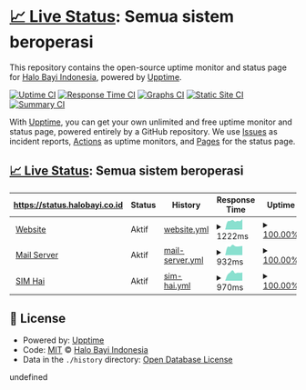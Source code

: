 # [📈 Live Status](https://status.halobayi.co.id): <!--live status--> **Semua sistem beroperasi**

This repository contains the open-source uptime monitor and status page for [Halo Bayi Indonesia](https://halobayi.co.id), powered by [Upptime](https://github.com/upptime/upptime).

[![Uptime CI](https://github.com/hallobayi/status/workflows/Uptime%20CI/badge.svg)](https://github.com/hallobayi/status/actions?query=workflow%3A%22Uptime+CI%22)
[![Response Time CI](https://github.com/hallobayi/status/workflows/Response%20Time%20CI/badge.svg)](https://github.com/hallobayi/status/actions?query=workflow%3A%22Response+Time+CI%22)
[![Graphs CI](https://github.com/hallobayi/status/workflows/Graphs%20CI/badge.svg)](https://github.com/hallobayi/status/actions?query=workflow%3A%22Graphs+CI%22)
[![Static Site CI](https://github.com/hallobayi/status/workflows/Static%20Site%20CI/badge.svg)](https://github.com/hallobayi/status/actions?query=workflow%3A%22Static+Site+CI%22)
[![Summary CI](https://github.com/hallobayi/status/workflows/Summary%20CI/badge.svg)](https://github.com/hallobayi/status/actions?query=workflow%3A%22Summary+CI%22)

With [Upptime](https://upptime.js.org), you can get your own unlimited and free uptime monitor and status page, powered entirely by a GitHub repository. We use [Issues](https://github.com/hallobayi/status/issues) as incident reports, [Actions](https://github.com/hallobayi/status/actions) as uptime monitors, and [Pages](https://status.halobayi.co.id) for the status page.

## [📈 Live Status](https://demo.upptime.js.org): <!--live status--> **Semua sistem beroperasi**

<!--start: status pages-->
<!-- This summary is generated by Upptime (https://github.com/upptime/upptime) -->
<!-- Do not edit this manually, your changes will be overwritten -->
<!-- prettier-ignore -->
| https://status.halobayi.co.id | Status | History | Response Time | Uptime |
| --- | ------ | ------- | ------------- | ------ |
| <img alt="" src="https://icons.duckduckgo.com/ip3/halobayi.co.id.ico" height="13"> [Website](https://halobayi.co.id) | Aktif | [website.yml](https://github.com/hallobayi/status/commits/HEAD/history/website.yml) | <details><summary><img alt="Response time graph" src="./graphs/website/response-time-week.png" height="20"> 1222ms</summary><br><a href="https://status.halobayi.co.id/history/website"><img alt="Response time 1233" src="https://img.shields.io/endpoint?url=https%3A%2F%2Fraw.githubusercontent.com%2Fhallobayi%2Fstatus%2FHEAD%2Fapi%2Fwebsite%2Fresponse-time.json"></a><br><a href="https://status.halobayi.co.id/history/website"><img alt="24-hour response time 1436" src="https://img.shields.io/endpoint?url=https%3A%2F%2Fraw.githubusercontent.com%2Fhallobayi%2Fstatus%2FHEAD%2Fapi%2Fwebsite%2Fresponse-time-day.json"></a><br><a href="https://status.halobayi.co.id/history/website"><img alt="7-day response time 1222" src="https://img.shields.io/endpoint?url=https%3A%2F%2Fraw.githubusercontent.com%2Fhallobayi%2Fstatus%2FHEAD%2Fapi%2Fwebsite%2Fresponse-time-week.json"></a><br><a href="https://status.halobayi.co.id/history/website"><img alt="30-day response time 1233" src="https://img.shields.io/endpoint?url=https%3A%2F%2Fraw.githubusercontent.com%2Fhallobayi%2Fstatus%2FHEAD%2Fapi%2Fwebsite%2Fresponse-time-month.json"></a><br><a href="https://status.halobayi.co.id/history/website"><img alt="1-year response time 1233" src="https://img.shields.io/endpoint?url=https%3A%2F%2Fraw.githubusercontent.com%2Fhallobayi%2Fstatus%2FHEAD%2Fapi%2Fwebsite%2Fresponse-time-year.json"></a></details> | <details><summary><a href="https://status.halobayi.co.id/history/website">100.00%</a></summary><a href="https://status.halobayi.co.id/history/website"><img alt="All-time uptime 100.00%" src="https://img.shields.io/endpoint?url=https%3A%2F%2Fraw.githubusercontent.com%2Fhallobayi%2Fstatus%2FHEAD%2Fapi%2Fwebsite%2Fuptime.json"></a><br><a href="https://status.halobayi.co.id/history/website"><img alt="24-hour uptime 100.00%" src="https://img.shields.io/endpoint?url=https%3A%2F%2Fraw.githubusercontent.com%2Fhallobayi%2Fstatus%2FHEAD%2Fapi%2Fwebsite%2Fuptime-day.json"></a><br><a href="https://status.halobayi.co.id/history/website"><img alt="7-day uptime 100.00%" src="https://img.shields.io/endpoint?url=https%3A%2F%2Fraw.githubusercontent.com%2Fhallobayi%2Fstatus%2FHEAD%2Fapi%2Fwebsite%2Fuptime-week.json"></a><br><a href="https://status.halobayi.co.id/history/website"><img alt="30-day uptime 100.00%" src="https://img.shields.io/endpoint?url=https%3A%2F%2Fraw.githubusercontent.com%2Fhallobayi%2Fstatus%2FHEAD%2Fapi%2Fwebsite%2Fuptime-month.json"></a><br><a href="https://status.halobayi.co.id/history/website"><img alt="1-year uptime 100.00%" src="https://img.shields.io/endpoint?url=https%3A%2F%2Fraw.githubusercontent.com%2Fhallobayi%2Fstatus%2FHEAD%2Fapi%2Fwebsite%2Fuptime-year.json"></a></details>
| <img alt="" src="https://icons.duckduckgo.com/ip3/mail.halobayi.co.id.ico" height="13"> [Mail Server](https://mail.halobayi.co.id) | Aktif | [mail-server.yml](https://github.com/hallobayi/status/commits/HEAD/history/mail-server.yml) | <details><summary><img alt="Response time graph" src="./graphs/mail-server/response-time-week.png" height="20"> 932ms</summary><br><a href="https://status.halobayi.co.id/history/mail-server"><img alt="Response time 937" src="https://img.shields.io/endpoint?url=https%3A%2F%2Fraw.githubusercontent.com%2Fhallobayi%2Fstatus%2FHEAD%2Fapi%2Fmail-server%2Fresponse-time.json"></a><br><a href="https://status.halobayi.co.id/history/mail-server"><img alt="24-hour response time 954" src="https://img.shields.io/endpoint?url=https%3A%2F%2Fraw.githubusercontent.com%2Fhallobayi%2Fstatus%2FHEAD%2Fapi%2Fmail-server%2Fresponse-time-day.json"></a><br><a href="https://status.halobayi.co.id/history/mail-server"><img alt="7-day response time 932" src="https://img.shields.io/endpoint?url=https%3A%2F%2Fraw.githubusercontent.com%2Fhallobayi%2Fstatus%2FHEAD%2Fapi%2Fmail-server%2Fresponse-time-week.json"></a><br><a href="https://status.halobayi.co.id/history/mail-server"><img alt="30-day response time 937" src="https://img.shields.io/endpoint?url=https%3A%2F%2Fraw.githubusercontent.com%2Fhallobayi%2Fstatus%2FHEAD%2Fapi%2Fmail-server%2Fresponse-time-month.json"></a><br><a href="https://status.halobayi.co.id/history/mail-server"><img alt="1-year response time 937" src="https://img.shields.io/endpoint?url=https%3A%2F%2Fraw.githubusercontent.com%2Fhallobayi%2Fstatus%2FHEAD%2Fapi%2Fmail-server%2Fresponse-time-year.json"></a></details> | <details><summary><a href="https://status.halobayi.co.id/history/mail-server">100.00%</a></summary><a href="https://status.halobayi.co.id/history/mail-server"><img alt="All-time uptime 100.00%" src="https://img.shields.io/endpoint?url=https%3A%2F%2Fraw.githubusercontent.com%2Fhallobayi%2Fstatus%2FHEAD%2Fapi%2Fmail-server%2Fuptime.json"></a><br><a href="https://status.halobayi.co.id/history/mail-server"><img alt="24-hour uptime 100.00%" src="https://img.shields.io/endpoint?url=https%3A%2F%2Fraw.githubusercontent.com%2Fhallobayi%2Fstatus%2FHEAD%2Fapi%2Fmail-server%2Fuptime-day.json"></a><br><a href="https://status.halobayi.co.id/history/mail-server"><img alt="7-day uptime 100.00%" src="https://img.shields.io/endpoint?url=https%3A%2F%2Fraw.githubusercontent.com%2Fhallobayi%2Fstatus%2FHEAD%2Fapi%2Fmail-server%2Fuptime-week.json"></a><br><a href="https://status.halobayi.co.id/history/mail-server"><img alt="30-day uptime 100.00%" src="https://img.shields.io/endpoint?url=https%3A%2F%2Fraw.githubusercontent.com%2Fhallobayi%2Fstatus%2FHEAD%2Fapi%2Fmail-server%2Fuptime-month.json"></a><br><a href="https://status.halobayi.co.id/history/mail-server"><img alt="1-year uptime 100.00%" src="https://img.shields.io/endpoint?url=https%3A%2F%2Fraw.githubusercontent.com%2Fhallobayi%2Fstatus%2FHEAD%2Fapi%2Fmail-server%2Fuptime-year.json"></a></details>
| <img alt="" src="https://icons.duckduckgo.com/ip3/sim.halobayi.co.id.ico" height="13"> [SIM Hai](https://sim.halobayi.co.id) | Aktif | [sim-hai.yml](https://github.com/hallobayi/status/commits/HEAD/history/sim-hai.yml) | <details><summary><img alt="Response time graph" src="./graphs/sim-hai/response-time-week.png" height="20"> 970ms</summary><br><a href="https://status.halobayi.co.id/history/sim-hai"><img alt="Response time 951" src="https://img.shields.io/endpoint?url=https%3A%2F%2Fraw.githubusercontent.com%2Fhallobayi%2Fstatus%2FHEAD%2Fapi%2Fsim-hai%2Fresponse-time.json"></a><br><a href="https://status.halobayi.co.id/history/sim-hai"><img alt="24-hour response time 988" src="https://img.shields.io/endpoint?url=https%3A%2F%2Fraw.githubusercontent.com%2Fhallobayi%2Fstatus%2FHEAD%2Fapi%2Fsim-hai%2Fresponse-time-day.json"></a><br><a href="https://status.halobayi.co.id/history/sim-hai"><img alt="7-day response time 970" src="https://img.shields.io/endpoint?url=https%3A%2F%2Fraw.githubusercontent.com%2Fhallobayi%2Fstatus%2FHEAD%2Fapi%2Fsim-hai%2Fresponse-time-week.json"></a><br><a href="https://status.halobayi.co.id/history/sim-hai"><img alt="30-day response time 951" src="https://img.shields.io/endpoint?url=https%3A%2F%2Fraw.githubusercontent.com%2Fhallobayi%2Fstatus%2FHEAD%2Fapi%2Fsim-hai%2Fresponse-time-month.json"></a><br><a href="https://status.halobayi.co.id/history/sim-hai"><img alt="1-year response time 951" src="https://img.shields.io/endpoint?url=https%3A%2F%2Fraw.githubusercontent.com%2Fhallobayi%2Fstatus%2FHEAD%2Fapi%2Fsim-hai%2Fresponse-time-year.json"></a></details> | <details><summary><a href="https://status.halobayi.co.id/history/sim-hai">100.00%</a></summary><a href="https://status.halobayi.co.id/history/sim-hai"><img alt="All-time uptime 100.00%" src="https://img.shields.io/endpoint?url=https%3A%2F%2Fraw.githubusercontent.com%2Fhallobayi%2Fstatus%2FHEAD%2Fapi%2Fsim-hai%2Fuptime.json"></a><br><a href="https://status.halobayi.co.id/history/sim-hai"><img alt="24-hour uptime 100.00%" src="https://img.shields.io/endpoint?url=https%3A%2F%2Fraw.githubusercontent.com%2Fhallobayi%2Fstatus%2FHEAD%2Fapi%2Fsim-hai%2Fuptime-day.json"></a><br><a href="https://status.halobayi.co.id/history/sim-hai"><img alt="7-day uptime 100.00%" src="https://img.shields.io/endpoint?url=https%3A%2F%2Fraw.githubusercontent.com%2Fhallobayi%2Fstatus%2FHEAD%2Fapi%2Fsim-hai%2Fuptime-week.json"></a><br><a href="https://status.halobayi.co.id/history/sim-hai"><img alt="30-day uptime 100.00%" src="https://img.shields.io/endpoint?url=https%3A%2F%2Fraw.githubusercontent.com%2Fhallobayi%2Fstatus%2FHEAD%2Fapi%2Fsim-hai%2Fuptime-month.json"></a><br><a href="https://status.halobayi.co.id/history/sim-hai"><img alt="1-year uptime 100.00%" src="https://img.shields.io/endpoint?url=https%3A%2F%2Fraw.githubusercontent.com%2Fhallobayi%2Fstatus%2FHEAD%2Fapi%2Fsim-hai%2Fuptime-year.json"></a></details>

<!--end: status pages-->

## 📄 License

- Powered by: [Upptime](https://github.com/upptime/upptime)
- Code: [MIT](./LICENSE) © [Halo Bayi Indonesia](https://halobayi.co.id)
- Data in the `./history` directory: [Open Database License](https://opendatacommons.org/licenses/odbl/1-0/)

undefined

